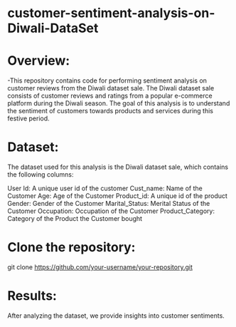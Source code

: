 # customer-sentiment-analysis-on-Diwali-DataSet
# Overview:
-This repository contains code for performing sentiment analysis on customer reviews from the Diwali dataset sale. The Diwali dataset sale consists of customer reviews and ratings from a popular e-commerce platform during the Diwali season. The goal of this analysis is to understand the sentiment of customers towards products and services during this festive period.


# Dataset:
The dataset used for this analysis is the Diwali dataset sale, which contains the following columns:

User Id: A unique user id of the customer
Cust_name: Name of the Customer
Age: Age of the Customer
Product_id: A unique id of the product
Gender: Gender of the Customer
Marital_Status: Merital Status of the Customer
Occupation: Occupation of the Customer
Product_Category: Category of the Product the Customer bought


# Clone the repository:
git clone https://github.com/your-username/your-repository.git

# Results:
After analyzing the dataset, we provide insights into customer sentiments.
